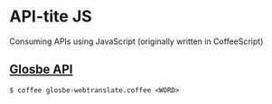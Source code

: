 # API-tite JS
Consuming APIs using JavaScript (originally written in CoffeeScript) 

## [Glosbe API](https://glosbe.com/a-api)

`$ coffee glosbe-webtranslate.coffee <WORD>`